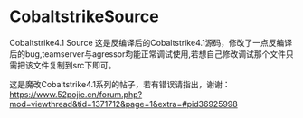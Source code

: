 # CobaltstrikeSource
Cobaltstrike4.1 Source
这是反编译后的Cobaltstrike4.1源码，修改了一点反编译后的bug,teamserver与agressor均能正常调试使用,若想自己修改调试那个文件只需把该文件复制到src下即可。

这是魔改Cobaltstrike4.1系列的帖子，若有错误请指出，谢谢：
https://www.52pojie.cn/forum.php?mod=viewthread&tid=1371712&page=1&extra=#pid36925998
